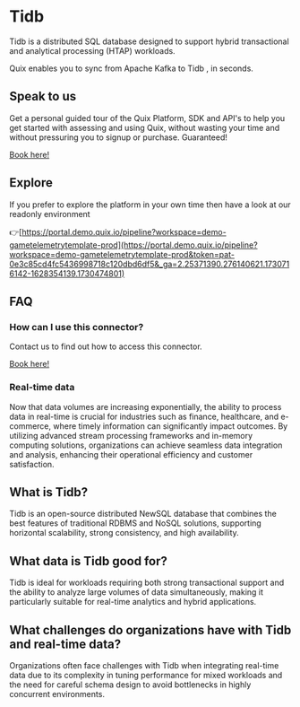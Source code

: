 <!--[tech-name]-->
# Tidb

<!--[ai-blurb-about-tech]-->
Tidb is a distributed SQL database designed to support hybrid transactional and analytical processing (HTAP) workloads.

Quix enables you to sync from Apache Kafka <span id="to_or_from">to</span> <span id="techname">Tidb</span> , in seconds.

## Speak to us

Get a personal guided tour of the Quix Platform, SDK and API's to help you get started with assessing and using Quix, without wasting your time and without pressuring you to signup or purchase. Guaranteed!

[Book here!](https://quix.io/book-a-demo)

## Explore

If you prefer to explore the platform in your own time then have a look at our readonly environment

👉[https://portal.demo.quix.io/pipeline?workspace=demo-gametelemetrytemplate-prod](https://portal.demo.quix.io/pipeline?workspace=demo-gametelemetrytemplate-prod&token=pat-0e3c85cd4fc5436998718c120dbd6df5&_ga=2.25371390.276140621.1730716142-1628354139.1730474801)

## FAQ 

### How can I use this connector?

Contact us to find out how to access this connector.

[Book here!](https://quix.io/book-a-demo)

### Real-time data

Now that data volumes are increasing exponentially, the ability to process data in real-time is crucial for industries such as finance, healthcare, and e-commerce, where timely information can significantly impact outcomes. By utilizing advanced stream processing frameworks and in-memory computing solutions, organizations can achieve seamless data integration and analysis, enhancing their operational efficiency and customer satisfaction.

## What is <span id="techname">Tidb</span>?

<!--[tech-seo-text]-->
Tidb is an open-source distributed NewSQL database that combines the best features of traditional RDBMS and NoSQL solutions, supporting horizontal scalability, strong consistency, and high availability.

## What data is <span id="techname">Tidb</span> good for?

<!--[tech-data-seo-text]-->
Tidb is ideal for workloads requiring both strong transactional support and the ability to analyze large volumes of data simultaneously, making it particularly suitable for real-time analytics and hybrid applications.

## What challenges do organizations have with <span id="techname">Tidb</span> and real-time data?

<!--[tech-challenges-seo-text]-->
Organizations often face challenges with Tidb when integrating real-time data due to its complexity in tuning performance for mixed workloads and the need for careful schema design to avoid bottlenecks in highly concurrent environments.